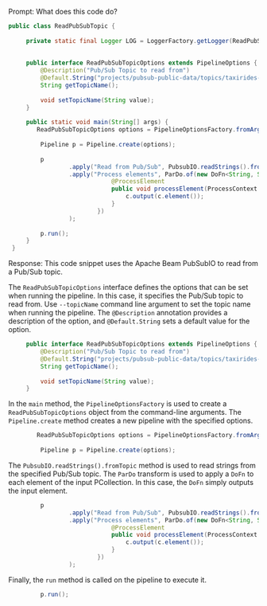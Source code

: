 Prompt:
What does this code do?

```java
public class ReadPubSubTopic {
 
     private static final Logger LOG = LoggerFactory.getLogger(ReadPubSubTopic.class);
 
 
     public interface ReadPubSubTopicOptions extends PipelineOptions {
         @Description("Pub/Sub Topic to read from")
         @Default.String("projects/pubsub-public-data/topics/taxirides-realtime")
         String getTopicName();
 
         void setTopicName(String value);
     }
 
     public static void main(String[] args) {
        ReadPubSubTopicOptions options = PipelineOptionsFactory.fromArgs(args).withValidation().as(ReadPubSubTopicOptions.class);
 
         Pipeline p = Pipeline.create(options);
 
         p
                 .apply("Read from Pub/Sub", PubsubIO.readStrings().fromTopic(options.getTopicName()))
                 .apply("Process elements", ParDo.of(new DoFn<String, String>() {
                             @ProcessElement
                             public void processElement(ProcessContext c) {
                                 c.output(c.element());
                             }
                         })
                 );
 
         p.run();
     }
 }
```

Response:
This code snippet uses the Apache Beam PubSubIO to read from a Pub/Sub topic.

The `ReadPubSubTopicOptions` interface defines the options that can be set when running the pipeline. In this case, it specifies the Pub/Sub topic to read from. Use `--topicName` command line argument to set the topic name when running the pipeline. The `@Description` annotation provides a description of the option, and `@Default.String` sets a default value for the option.

```java
     public interface ReadPubSubTopicOptions extends PipelineOptions {
         @Description("Pub/Sub Topic to read from")
         @Default.String("projects/pubsub-public-data/topics/taxirides-realtime")
         String getTopicName();
 
         void setTopicName(String value);
     }
```

In the `main` method, the `PipelineOptionsFactory` is used to create a `ReadPubSubTopicOptions` object from the command-line arguments. The `Pipeline.create` method creates a new pipeline with the specified options.

```java
        ReadPubSubTopicOptions options = PipelineOptionsFactory.fromArgs(args).withValidation().as(ReadPubSubTopicOptions.class);
 
         Pipeline p = Pipeline.create(options);
```

The `PubsubIO.readStrings().fromTopic` method is used to read strings from the specified Pub/Sub topic. The `ParDo` transform is used to apply a `DoFn` to each element of the input PCollection. In this case, the `DoFn` simply outputs the input element.

```java
         p
                 .apply("Read from Pub/Sub", PubsubIO.readStrings().fromTopic(options.getTopicName()))
                 .apply("Process elements", ParDo.of(new DoFn<String, String>() {
                             @ProcessElement
                             public void processElement(ProcessContext c) {
                                 c.output(c.element());
                             }
                         })
                 );
```

Finally, the `run` method is called on the pipeline to execute it.
```java
         p.run();
```


